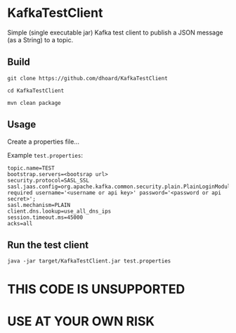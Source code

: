 # KafkaTestClient

Simple (single executable jar) Kafka test client to publish a JSON message (as a String) to a topic.

## Build

```
git clone https://github.com/dhoard/KafkaTestClient

cd KafkaTestClient

mvn clean package
```

## Usage

Create a properties file...

Example `test.properties`:

```
topic.name=TEST
bootstrap.servers=<bootsrap url>
security.protocol=SASL_SSL
sasl.jaas.config=org.apache.kafka.common.security.plain.PlainLoginModule required username='<username or api key>' password='<password or api secret>';
sasl.mechanism=PLAIN
client.dns.lookup=use_all_dns_ips
session.timeout.ms=45000
acks=all
```

## Run the test client

```
java -jar target/KafkaTestClient.jar test.properties
```

# THIS CODE IS UNSUPPORTED

# USE AT YOUR OWN RISK
